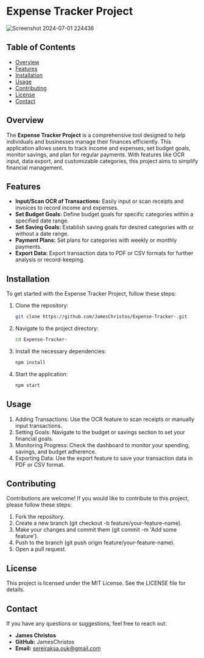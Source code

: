 # Expense Tracker Project
![Screenshot 2024-07-01 224436](https://github.com/user-attachments/assets/f505ad7b-938b-44ab-a126-a6014ff56bc9)

## Table of Contents
- [Overview](#overview)
- [Features](#features)
- [Installation](#installation)
- [Usage](#usage)
- [Contributing](#contributing)
- [License](#license)
- [Contact](#contact)

## Overview
The **Expense Tracker Project** is a comprehensive tool designed to help individuals and businesses manage their finances efficiently. This application allows users to track income and expenses, set budget goals, monitor savings, and plan for regular payments. With features like OCR input, data export, and customizable categories, this project aims to simplify financial management.

## Features
- **Input/Scan OCR of Transactions:** Easily input or scan receipts and invoices to record income and expenses.
- **Set Budget Goals:** Define budget goals for specific categories within a specified date range.
- **Set Saving Goals:** Establish saving goals for desired categories with or without a date range.
- **Payment Plans:** Set plans for categories with weekly or monthly payments.
- **Export Data:** Export transaction data to PDF or CSV formats for further analysis or record-keeping.

## Installation
To get started with the Expense Tracker Project, follow these steps:

1. Clone the repository:
   ```bash
   git clone https://github.com/JamesChristos/Expense-Tracker-.git

2. Navigate to the project directory:
   ```bash
   cd Expense-Tracker-

3. Install the necessary dependencies:
   ```bash
   npm install

4. Start the application:
   ```bash
   npm start

## Usage
1. Adding Transactions: Use the OCR feature to scan receipts or manually input transactions.
2. Setting Goals: Navigate to the budget or savings section to set your financial goals.
3. Monitoring Progress: Check the dashboard to monitor your spending, savings, and budget adherence.
4. Exporting Data: Use the export feature to save your transaction data in PDF or CSV format.

## Contributing
Contributions are welcome! If you would like to contribute to this project, please follow these steps:

1. Fork the repository.
2. Create a new branch (git checkout -b feature/your-feature-name).
3. Make your changes and commit them (git commit -m 'Add some feature').
4. Push to the branch (git push origin feature/your-feature-name).
5. Open a pull request.

## License
This project is licensed under the MIT License. See the LICENSE file for details.

## Contact
If you have any questions or suggestions, feel free to reach out:

- **James Christos**
- **GitHub:** JamesChristos
- **Email:** sereiraksa.ouk@gmail.com
